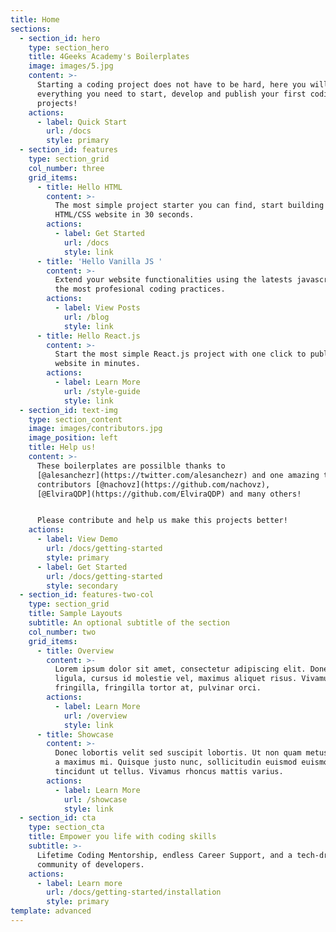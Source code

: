 ```yaml
---
title: Home
sections:
  - section_id: hero
    type: section_hero
    title: 4Geeks Academy's Boilerplates
    image: images/5.jpg
    content: >-
      Starting a coding project does not have to be hard, here you will find
      everything you need to start, develop and publish your first coding
      projects!
    actions:
      - label: Quick Start
        url: /docs
        style: primary
  - section_id: features
    type: section_grid
    col_number: three
    grid_items:
      - title: Hello HTML
        content: >-
          The most simple project starter you can find, start building an
          HTML/CSS website in 30 seconds.
        actions:
          - label: Get Started
            url: /docs
            style: link
      - title: 'Hello Vanilla JS '
        content: >-
          Extend your website functionalities using the latests javascript and
          the most profesional coding practices.
        actions:
          - label: View Posts
            url: /blog
            style: link
      - title: Hello React.js
        content: >-
          Start the most simple React.js project with one click to publish your
          website in minutes.
        actions:
          - label: Learn More
            url: /style-guide
            style: link
  - section_id: text-img
    type: section_content
    image: images/contributors.jpg
    image_position: left
    title: Help us!
    content: >-
      These boilerplates are possilble thanks to
      [@alesanchezr](https://twitter.com/alesanchezr) and one amazing team of
      contributors [@nachovz](https://github.com/nachovz),
      [@ElviraQDP](https://github.com/ElviraQDP) and many others!


      Please contribute and help us make this projects better!
    actions:
      - label: View Demo
        url: /docs/getting-started
        style: primary
      - label: Get Started
        url: /docs/getting-started
        style: secondary
  - section_id: features-two-col
    type: section_grid
    title: Sample Layouts
    subtitle: An optional subtitle of the section
    col_number: two
    grid_items:
      - title: Overview
        content: >-
          Lorem ipsum dolor sit amet, consectetur adipiscing elit. Donec nisl
          ligula, cursus id molestie vel, maximus aliquet risus. Vivamus in nibh
          fringilla, fringilla tortor at, pulvinar orci.
        actions:
          - label: Learn More
            url: /overview
            style: link
      - title: Showcase
        content: >-
          Donec lobortis velit sed suscipit lobortis. Ut non quam metus. Nullam
          a maximus mi. Quisque justo nunc, sollicitudin euismod euismod at,
          tincidunt ut tellus. Vivamus rhoncus mattis varius.
        actions:
          - label: Learn More
            url: /showcase
            style: link
  - section_id: cta
    type: section_cta
    title: Empower you life with coding skills
    subtitle: >-
      Lifetime Coding Mentorship, endless Career Support, and a tech-driven
      community of developers.
    actions:
      - label: Learn more
        url: /docs/getting-started/installation
        style: primary
template: advanced
---
```

